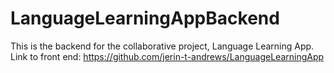 # LanguageLearningAppBackend
This is the backend for the collaborative project, Language Learning App. 
Link to front end:
https://github.com/jerin-t-andrews/LanguageLearningApp
